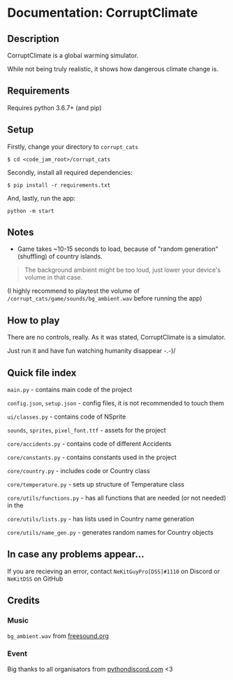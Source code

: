 # Documentation: CorruptClimate

## Description

CorruptClimate is a global warming simulator.

While not being truly realistic, it shows how dangerous climate change is.

## Requirements

Requires python 3.6.7+ (and pip)

## Setup

Firstly, change your directory to `corrupt_cats`

```
$ cd <code_jam_root>/corrupt_cats
```

Secondly, install all required dependencies:

```
$ pip install -r requirements.txt
```

And, lastly, run the app:

```
python -m start
```

## Notes

* Game takes ~10-15 seconds to load, because of "random generation" (shuffling) of country islands.

> The background ambient might be too loud, just lower your device's volume in that case.

(I highly recommend to playtest the volume of `/corrupt_cats/game/sounds/bg_ambient.wav` before running the app)

## How to play

There are no controls, really. As it was stated, CorruptClimate is a simulator.

Just run it and have fun watching humanity disappear -.-)/

## Quick file index

`main.py` - contains main code of the project

`config.json`, `setup.json` - config files, it is not recommended to touch them

`ui/classes.py` - contains code of NSprite

`sounds`, `sprites`, `pixel_font.ttf` - assets for the project


`core/accidents.py` - contains code of different Accidents

`core/constants.py` - contains constants used in the project

`core/country.py` - includes code or Country class

`core/temperature.py` - sets up structure of Temperature class

`core/utils/functions.py` - has all functions that are needed (or not needed) in the 

`core/utils/lists.py` - has lists used in Country name generation

`core/utils/name_gen.py` - generates random names for Country objects

## In case any problems appear...

If you are recieving an error, contact `NeKitGuyPro[DSS]#1110` on Discord or `NeKitDSS` on GitHub

## Credits

### Music

`bg_ambient.wav` from [freesound.org](https://freesound.org/)

### Event

Big thanks to all organisators from [pythondiscord.com](https://pythondiscord.com/) <3
